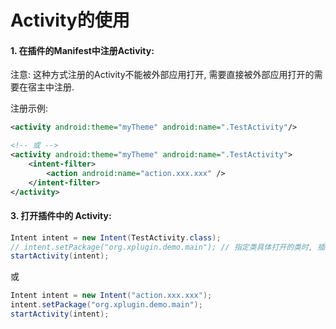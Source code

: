 # Activity的使用

#### 1. 在插件的Manifest中注册Activity:

注意: 这种方式注册的Activity不能被外部应用打开, 需要直接被外部应用打开的需要在宿主中注册.

注册示例:
```xml
<activity android:theme="myTheme" android:name=".TestActivity"/>

<!-- 或 -->
<activity android:theme="myTheme" android:name=".TestActivity">
    <intent-filter>
        <action android:name="action.xxx.xxx" />
    </intent-filter>
</activity>
```

#### 3. 打开插件中的 Activity:


```java
Intent intent = new Intent(TestActivity.class);
// intent.setPackage("org.xplugin.demo.main"); // 指定类具体打开的类时, 插件的包名可省略.
startActivity(intent);
```

或

```java
Intent intent = new Intent("action.xxx.xxx");
intent.setPackage("org.xplugin.demo.main");
startActivity(intent);
```


